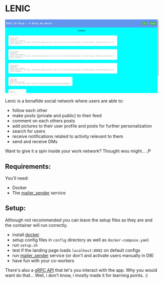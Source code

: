 # LENIC
![image](demo.gif)

Lenic is a bonafide social network where users are able to:
- follow each other
- make posts (private and public) to their feed
- comment on each others posts
- add pictures to their user profile and posts for further personalization
- search for users
- receive notifications related to activity relevant to them
- send and receive DMs

Want to give it a spin inside your work network? Thought wou might... ;P

## Requirements:

You'll need:
- Docker
- The [mailer_sender](https://github.com/Anacardo89/mailer_sender) service


## Setup:

Although not recommended you can leave the setup files as they are and the container will run correctly.
- install [docker](https://www.docker.com/)
- setup config files in `config` directory as well as `docker-compose.yaml`
- run `setup.sh`
- test if the landing page loads `localhost:8082` on default configs
- run [mailer_sender](https://github.com/Anacardo89/mailer_sender) service (or don't and activate users manually in DB)
- have fun with your co-workers

There's also a [gRPC API](https://github.com/Anacardo89/lenic_api) that let's you interact with the app. Why you would want do that... Well, i don't know, i mostly made it for learning points. :)
